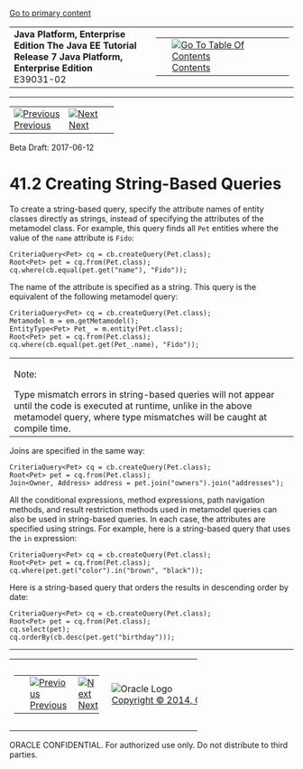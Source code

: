 [Go to primary content](#BEGIN)

<table>
<colgroup>
<col width="50%" />
<col width="50%" />
</colgroup>
<tbody>
<tr class="odd">
<td><strong>Java Platform, Enterprise Edition The Java EE Tutorial</strong><br />
<strong>Release 7 Java Platform, Enterprise Edition</strong><br />
E39031-02</td>
<td><table>
<tbody>
<tr class="odd">
<td> </td>
<td><a href="toc.htm"><img src="../../dcommon/gifs/toc.gif" alt="Go To Table Of Contents" /><br />
<span class="icon">Contents</span></a></td>
</tr>
</tbody>
</table></td>
</tr>
</tbody>
</table>

-----

<table>
<tbody>
<tr class="odd">
<td><a href="persistence-string-queries001.htm"><img src="../../dcommon/gifs/leftnav.gif" alt="Previous" /><br />
<span class="icon">Previous</span></a> </td>
<td><a href="persistence-string-queries003.htm"><img src="../../dcommon/gifs/rightnav.gif" alt="Next" /><br />
<span class="icon">Next</span></a></td>
<td> </td>
</tr>
</tbody>
</table>

Beta Draft: 2017-06-12

# 41.2 Creating String-Based Queries

To create a string-based query, specify the attribute names of entity
classes directly as strings, instead of specifying the attributes of the
metamodel class. For example, this query finds all `Pet` entities where
the value of the `name` attribute is `Fido`:

``` oac_no_warn
CriteriaQuery<Pet> cq = cb.createQuery(Pet.class);
Root<Pet> pet = cq.from(Pet.class);
cq.where(cb.equal(pet.get("name"), "Fido"));
```

The name of the attribute is specified as a string. This query is the
equivalent of the following metamodel query:

``` oac_no_warn
CriteriaQuery<Pet> cq = cb.createQuery(Pet.class);
Metamodel m = em.getMetamodel();
EntityType<Pet> Pet_ = m.entity(Pet.class);
Root<Pet> pet = cq.from(Pet.class);
cq.where(cb.equal(pet.get(Pet_.name), "Fido"));
```

  

<table>
<colgroup>
<col width="100%" />
</colgroup>
<tbody>
<tr class="odd">
<td><p>Note:</p>
Type mismatch errors in string-based queries will not appear until the code is executed at runtime, unlike in the above metamodel query, where type mismatches will be caught at compile time.</td>
</tr>
</tbody>
</table>

  

Joins are specified in the same way:

``` oac_no_warn
CriteriaQuery<Pet> cq = cb.createQuery(Pet.class);
Root<Pet> pet = cq.from(Pet.class);
Join<Owner, Address> address = pet.join("owners").join("addresses");
```

All the conditional expressions, method expressions, path navigation
methods, and result restriction methods used in metamodel queries can
also be used in string-based queries. In each case, the attributes are
specified using strings. For example, here is a string-based query that
uses the `in` expression:

``` oac_no_warn
CriteriaQuery<Pet> cq = cb.createQuery(Pet.class);
Root<Pet> pet = cq.from(Pet.class);
cq.where(pet.get("color").in("brown", "black"));
```

Here is a string-based query that orders the results in descending order
by date:

``` oac_no_warn
CriteriaQuery<Pet> cq = cb.createQuery(Pet.class);
Root<Pet> pet = cq.from(Pet.class);
cq.select(pet);
cq.orderBy(cb.desc(pet.get("birthday")));
```

-----

<table style="width:66%;">
<colgroup>
<col width="33%" />
<col width="0%" />
<col width="33%" />
</colgroup>
<tbody>
<tr class="odd">
<td><table style="width:96%;">
<colgroup>
<col width="0%" />
<col width="48%" />
<col width="48%" />
</colgroup>
<tbody>
<tr class="odd">
<td> </td>
<td><a href="persistence-string-queries001.htm"><img src="../../dcommon/gifs/leftnav.gif" alt="Previous" /><br />
<span class="icon">Previous</span></a> </td>
<td><a href="persistence-string-queries003.htm"><img src="../../dcommon/gifs/rightnav.gif" alt="Next" /><br />
<span class="icon">Next</span></a></td>
</tr>
</tbody>
</table></td>
<td><img src="../../dcommon/gifs/oracle.gif" alt="Oracle Logo" class="copyrightlogo" /> <a href="../../dcommon/html/cpyr.htm"><br />
<span class="copyrightlogo">Copyright © 2014, Oracle and/or its affiliates. All rights reserved.</span></a></td>
<td><table>
<tbody>
<tr class="odd">
<td> </td>
<td><a href="toc.htm"><img src="../../dcommon/gifs/toc.gif" alt="Go To Table Of Contents" /><br />
<span class="icon">Contents</span></a></td>
</tr>
</tbody>
</table></td>
</tr>
</tbody>
</table>

ORACLE CONFIDENTIAL. For authorized use only. Do not distribute to third parties.
